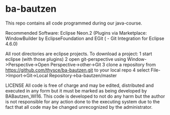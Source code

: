 # ba-bautzen
This repo contains all code programmed during our java-course.

Recommended Software:
Eclipse Neon.2 (Plugins via Marketplace: WindowBuilder by EclipseFoundation and EGit ( - Git Integration for Eclipse 4.6.0)

All root directories are eclipse projects.
To download a project:
1 start eclipse (with those plugins)
2 open git-perspective using Window->Perspective->Open Perspective->other->Git
3 clone a repository from https://github.com/thysce/ba-bautzen.git to your local repo
4 select File->Import->Git->Local Repository->ba-bautzen/master 

LICENSE
All code is free of charge and may be edited, distributed and executed in any form but it must be marked as being developed by BABautzen_WI16.
This code is developed to not do any harm but the author is not responsible for any action done to the executing system due to the fact that all code may be changed unrecognized by the administrator.
